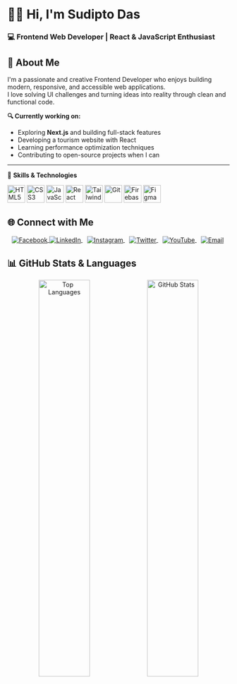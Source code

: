 # 🧑‍💻 Hi, I'm Sudipto Das
### 💻 Frontend Web Developer | React & JavaScript Enthusiast


## 🧾 About Me

I'm a passionate and creative Frontend Developer who enjoys building modern, responsive, and accessible web applications.  
I love solving UI challenges and turning ideas into reality through clean and functional code.

**🔍 Currently working on:**
- Exploring **Next.js** and building full-stack features  
- Developing a tourism website with React  
- Learning performance optimization techniques  
- Contributing to open-source projects when I can  

---


🚀 **Skills & Technologies**
<p align="left"> <img src="https://img.icons8.com/color/48/html-5--v1.png" alt="HTML5" width="40" height="40"/> <img src="https://img.icons8.com/color/48/css3.png" alt="CSS3" width="40" height="40"/> <img src="https://img.icons8.com/color/48/javascript--v1.png" alt="JavaScript" width="40" height="40"/> <img src="https://img.icons8.com/color/48/react-native.png" alt="React" width="40" height="40"/> <img src="https://img.icons8.com/color/48/tailwind_css.png" alt="Tailwind CSS" width="40" height="40"/> <img src="https://img.icons8.com/color/48/git.png" alt="Git" width="40" height="40"/> <img src="https://img.icons8.com/color/48/firebase.png" alt="Firebase" width="40" height="40"/> <img src="https://img.icons8.com/color/48/figma.png" alt="Figma" width="40" height="40"/> </p>


## 🌐 Connect with Me

<p>
   <a href="https://www.facebook.com/sudipto.das.601834" target="_blank" rel="noopener noreferrer">
    <img src="https://img.icons8.com/color/30/000000/facebook-new.png" alt="Facebook" style="vertical-align:middle; margin-left:10px;" />
  </a>
  <a href="https://www.linkedin.com/in/sudipto-das-677330343/" target="_blank" rel="noopener noreferrer">
    <img src="https://img.icons8.com/color/30/000000/linkedin.png" alt="LinkedIn" style="vertical-align:middle;" />
  </a>
   <a href="https://www.instagram.com/sudiptodas4903/" target="_blank" rel="noopener noreferrer">
    <img src="https://img.icons8.com/color/30/000000/instagram-new.png" alt="Instagram" style="vertical-align:middle; margin-left:10px;" />
  </a>
  <a href="https://x.com/sudipto863" target="_blank" rel="noopener noreferrer">
    <img src="https://img.icons8.com/color/30/000000/twitter--v1.png" alt="Twitter" style="vertical-align:middle; margin-left:10px;" />
  </a>
  <a href="https://www.youtube.com/@As-Sudipto" target="_blank" rel="noopener noreferrer">
    <img src="https://img.icons8.com/color/30/000000/youtube-play.png" alt="YouTube" style="vertical-align:middle; margin-left:10px;" />
  </a>
  <a href="mailto:sudiptodas4093@gmail.com" target="_blank" rel="noopener noreferrer">
    <img src="https://img.icons8.com/color/30/000000/gmail--v1.png" alt="Email" style="vertical-align:middle; margin-left:10px;" />
  </a>
</p>


## 📊 GitHub Stats & Languages

<p align="center">
   <img src="https://github-readme-stats.vercel.app/api/top-langs/?username=sudiptodas153&layout=compact&theme=light" alt="Top Languages" width="48%" />
  <img src="https://github-readme-stats.vercel.app/api?username=sudiptodas153&show_icons=true&theme=light" alt="GitHub Stats" width="48%" />
</p>

